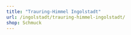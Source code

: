 ```yaml
---
title: "Trauring-Himmel Ingolstadt"
url: /ingolstadt/trauring-himmel-ingolstadt/
shop: Schmuck
---
```

